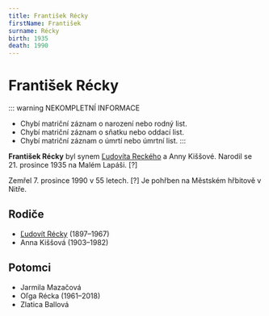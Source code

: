 ```yaml
---
title: František Récky
firstName: František
surname: Récky
birth: 1935
death: 1990
---
```

# František Récky

::: warning NEKOMPLETNÍ INFORMACE
- Chybí matriční záznam o narození nebo rodný list.
- Chybí matriční záznam o sňatku nebo oddací list.
- Chybí matriční záznam o úmrtí nebo úmrtní list.
:::

**František Récky** byl synem [Ľudovíta Reckého](recky-ludovit-1887.md) a Anny Kiššové. Narodil se 21. prosince 1935 na Malém Lapáši. [?]

Zemřel 7. prosince 1990 v 55 letech. [?] Je pohřben na Městském hřbitově v Nitře.


## Rodiče

- [Ľudovít Récky](recky-ludovit-1887.md) (1897–1967)
- Anna Kiššová (1903–1982)


## Potomci

- Jarmila Mazačová
- Oľga Récka (1961–2018)
- Zlatica Ballová